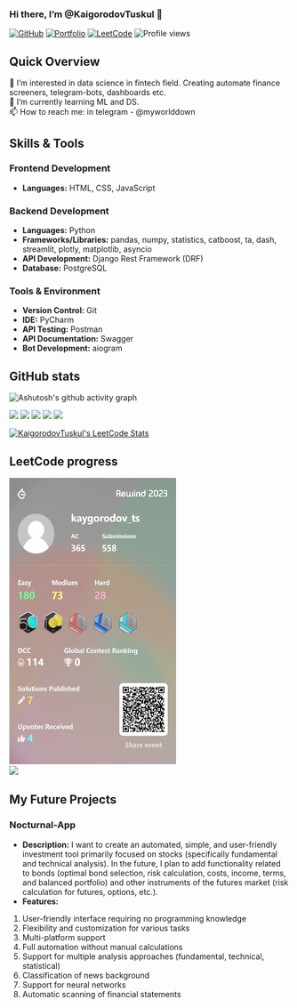 ### Hi there, I’m @KaigorodovTuskul 👋 <br>

[![GitHub](https://img.shields.io/badge/GitHub-Follow-black?style=flat-square&logo=github)](https://github.com/KaigorodovTuskul/)
[![Portfolio](https://img.shields.io/badge/Portfolio-Visit-brightgreen?style=flat-square)](https://github.com/KaigorodovTuskul)
[![LeetCode](https://img.shields.io/badge/LeetCode-Profile-orange?style=flat-square&logo=leetcode)](https://leetcode.com/kaygorodov_ts/)
![Profile views](https://komarev.com/ghpvc/?username=KaigorodovTuskul&color=lightgrey)

## Quick Overview
👀 I’m interested in data science in fintech field. Creating automate finance screeners, telegram-bots, dashboards etc. <br>
🌱 I’m currently learning ML and DS. <br>
📫 How to reach me: in telegram - @myworlddown <br>

## Skills & Tools

### Frontend Development
- **Languages:** HTML, CSS, JavaScript

### Backend Development
- **Languages:** Python
- **Frameworks/Libraries:** pandas, numpy, statistics, catboost, ta, dash, streamlit, plotly, matplotlib, asyncio
- **API Development:** Django Rest Framework (DRF)
- **Database:** PostgreSQL

### Tools & Environment
- **Version Control:** Git
- **IDE:** PyCharm
- **API Testing:** Postman
- **API Documentation:** Swagger
- **Bot Development:** aiogram

## GitHub stats
![Ashutosh's github activity graph](https://github-readme-activity-graph.vercel.app/graph?username=KaigorodovTuskul&theme=merko)




![](https://github-profile-summary-cards.vercel.app/api/cards/profile-details?username=KaigorodovTuskul&theme=2077)
![](https://github-profile-summary-cards.vercel.app/api/cards/most-commit-language?username=KaigorodovTuskul&theme=2077)
![](https://github-profile-summary-cards.vercel.app/api/cards/repos-per-language?username=KaigorodovTuskul&theme=2077)
![](https://github-profile-summary-cards.vercel.app/api/cards/stats?username=KaigorodovTuskul&theme=2077)
![](https://github-profile-summary-cards.vercel.app/api/cards/productive-time?username=KaigorodovTuskul&theme=2077)

[![KaigorodovTuskul's LeetCode Stats](https://leetcode-stats.vercel.app/api?username=kaygorodov_ts&theme=Dark)](https://leetcode.com/kaygorodov_ts/)

## LeetCode progress

[<img src="./banner.png" width="300px" height="515px">](https://leetcode.com/kaygorodov_ts) <br>
![](https://komarev.com/ghpvc/?username=KaigorodovTuskul)

## My Future Projects

### Nocturnal-App
- **Description:** I want to create an automated, simple, and user-friendly investment tool primarily focused on stocks (specifically fundamental and technical analysis). In the future, I plan to add functionality related to bonds (optimal bond selection, risk calculation, costs, income, terms, and balanced portfolio) and other instruments of the futures market (risk calculation for futures, options, etc.). 
- **Features:**
1) User-friendly interface requiring no programming knowledge
2) Flexibility and customization for various tasks
3) Multi-platform support
4) Full automation without manual calculations
5) Support for multiple analysis approaches (fundamental, technical, statistical)
6) Classification of news background
7) Support for neural networks
8) Automatic scanning of financial statements




